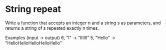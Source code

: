 # String repeat

Write a function that accepts an integer n and a string s as parameters, and returns a string of s repeated exactly n times.

Examples (input -> output)
6, "I"     -> "IIIIII"
5, "Hello" -> "HelloHelloHelloHelloHello"